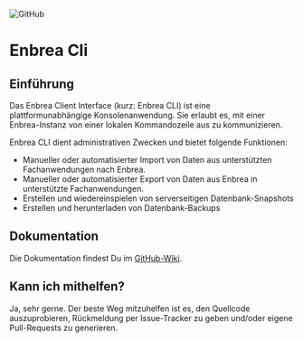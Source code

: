 ![GitHub](https://img.shields.io/github/license/enbrea/enbrea.cli)

# Enbrea Cli

## Einführung

Das Enbrea Client Interface (kurz: Enbrea CLI) ist eine plattformunabhängige Konsolenanwendung. Sie erlaubt es, mit einer Enbrea-Instanz von einer lokalen Kommandozeile aus zu kommunizieren.

Enbrea CLI dient administrativen Zwecken und bietet folgende Funktionen:

+ Manueller oder automatisierter Import von Daten aus unterstützten Fachanwendungen nach Enbrea.
+ Manueller oder automatisierter Export von Daten aus Enbrea in unterstützte Fachanwendungen.
+ Erstellen und wiedereinspielen von serverseitigen Datenbank-Snapshots
+ Erstellen und herunterladen von Datenbank-Backups

## Dokumentation

Die Dokumentation findest Du im [GitHub-Wiki](https://github.com/enbrea/enbrea.cli/wiki).

## Kann ich mithelfen?

Ja, sehr gerne. Der beste Weg mitzuhelfen ist es, den Quellcode auszuprobieren, Rückmeldung per Issue-Tracker zu geben und/oder eigene Pull-Requests zu generieren. 
